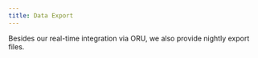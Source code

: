 ```yaml
---
title: Data Export
---
```


Besides our real-time integration via ORU, we also provide nightly export files.
